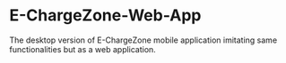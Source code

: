 # E-ChargeZone-Web-App
The desktop version of E-ChargeZone mobile application imitating same functionalities but as a web application.
